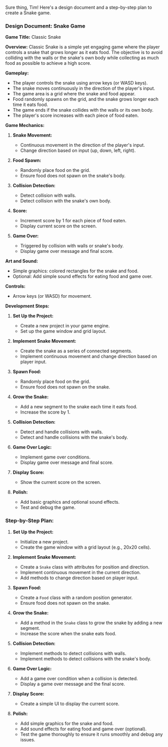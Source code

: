 Sure thing, Tim! Here's a design document and a step-by-step plan to create a Snake game.

### Design Document: Snake Game

**Game Title:** Classic Snake

**Overview:**
Classic Snake is a simple yet engaging game where the player controls a snake that grows longer as it eats food. 
The objective is to avoid colliding with the walls or the snake's own body while collecting as much food 
as possible to achieve a high score.

**Gameplay:**

- The player controls the snake using arrow keys (or WASD keys).
- The snake moves continuously in the direction of the player's input.
- The game area is a grid where the snake and food appear.
- Food randomly spawns on the grid, and the snake grows longer each time it eats food.
- The game ends if the snake collides with the walls or its own body.
- The player's score increases with each piece of food eaten.

**Game Mechanics:**

1. **Snake Movement:**
   - Continuous movement in the direction of the player's input.
   - Change direction based on input (up, down, left, right).

2. **Food Spawn:**
   - Randomly place food on the grid.
   - Ensure food does not spawn on the snake's body.

3. **Collision Detection:**
   - Detect collision with walls.
   - Detect collision with the snake's own body.

4. **Score:**
   - Increment score by 1 for each piece of food eaten.
   - Display current score on the screen.

5. **Game Over:**
   - Triggered by collision with walls or snake's body.
   - Display game over message and final score.

**Art and Sound:**

- Simple graphics: colored rectangles for the snake and food.
- Optional: Add simple sound effects for eating food and game over.

**Controls:**

- Arrow keys (or WASD) for movement.

**Development Steps:**

1. **Set Up the Project:**
   - Create a new project in your game engine.
   - Set up the game window and grid layout.

2. **Implement Snake Movement:**
   - Create the snake as a series of connected segments.
   - Implement continuous movement and change direction based on player input.

3. **Spawn Food:**
   - Randomly place food on the grid.
   - Ensure food does not spawn on the snake.

4. **Grow the Snake:**
   - Add a new segment to the snake each time it eats food.
   - Increase the score by 1.

5. **Collision Detection:**
   - Detect and handle collisions with walls.
   - Detect and handle collisions with the snake's body.

6. **Game Over Logic:**
   - Implement game over conditions.
   - Display game over message and final score.

7. **Display Score:**
   - Show the current score on the screen.

8. **Polish:**
   - Add basic graphics and optional sound effects.
   - Test and debug the game.

### Step-by-Step Plan:

1. **Set Up the Project:**
   - Initialize a new project.
   - Create the game window with a grid layout (e.g., 20x20 cells).

2. **Implement Snake Movement:**
   - Create a `Snake` class with attributes for position and direction.
   - Implement continuous movement in the current direction.
   - Add methods to change direction based on player input.

3. **Spawn Food:**
   - Create a `Food` class with a random position generator.
   - Ensure food does not spawn on the snake.

4. **Grow the Snake:**
   - Add a method in the `Snake` class to grow the snake by adding a new segment.
   - Increase the score when the snake eats food.

5. **Collision Detection:**
   - Implement methods to detect collisions with walls.
   - Implement methods to detect collisions with the snake's body.

6. **Game Over Logic:**
   - Add a game over condition when a collision is detected.
   - Display a game over message and the final score.

7. **Display Score:**
   - Create a simple UI to display the current score.

8. **Polish:**
   - Add simple graphics for the snake and food.
   - Add sound effects for eating food and game over (optional).
   - Test the game thoroughly to ensure it runs smoothly and debug any issues.
